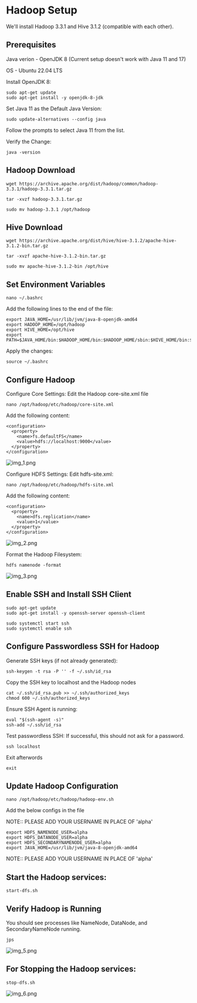 Hadoop Setup 
=================


We'll install Hadoop 3.3.1 and Hive 3.1.2 (compatible with each other).

Prerequisites 
----------------

Java verion - OpenJDK 8  (Current setup doesn't work with Java 11 and 17)

OS - Ubuntu 22.04 LTS


Install OpenJDK 8:

```
sudo apt-get update
sudo apt-get install -y openjdk-8-jdk
```

Set Java 11 as the Default Java Version:

```
sudo update-alternatives --config java
```

Follow the prompts to select Java 11 from the list.

Verify the Change:

```
java -version
```


Hadoop Download
----------------- 

```
wget https://archive.apache.org/dist/hadoop/common/hadoop-3.3.1/hadoop-3.3.1.tar.gz
```

```
tar -xvzf hadoop-3.3.1.tar.gz
```

```
sudo mv hadoop-3.3.1 /opt/hadoop
```

Hive Download 
----------------

```
wget https://archive.apache.org/dist/hive/hive-3.1.2/apache-hive-3.1.2-bin.tar.gz
```

```
tar -xvzf apache-hive-3.1.2-bin.tar.gz
```

```
sudo mv apache-hive-3.1.2-bin /opt/hive
```

Set Environment Variables
-----------------------------

```
nano ~/.bashrc
```

Add the following lines to the end of the file:

```
export JAVA_HOME=/usr/lib/jvm/java-8-openjdk-amd64
export HADOOP_HOME=/opt/hadoop
export HIVE_HOME=/opt/hive
export PATH=$JAVA_HOME/bin:$HADOOP_HOME/bin:$HADOOP_HOME/sbin:$HIVE_HOME/bin:$PATH
```


Apply the changes:

```
source ~/.bashrc
```


Configure Hadoop
------------------

Configure Core Settings: Edit the Hadoop core-site.xml file

```
nano /opt/hadoop/etc/hadoop/core-site.xml
```

Add the following content:

```
<configuration>
  <property>
    <name>fs.defaultFS</name>
    <value>hdfs://localhost:9000</value>
  </property>
</configuration>
```

![img_1.png](screenshots/img_1.png)


Configure HDFS Settings: Edit hdfs-site.xml:

```
nano /opt/hadoop/etc/hadoop/hdfs-site.xml
```

Add the following content:

```
<configuration>
  <property>
    <name>dfs.replication</name>
    <value>1</value>
  </property>
</configuration>
```

![img_2.png](screenshots/img_2.png)


Format the Hadoop Filesystem:

```
hdfs namenode -format
```

![img_3.png](screenshots/img_3.png)


Enable SSH and Install SSH Client
---------------------------------------

```
sudo apt-get update
sudo apt-get install -y openssh-server openssh-client
```

```
sudo systemctl start ssh
sudo systemctl enable ssh
```

Configure Passwordless SSH for Hadoop
----------------------------------------

Generate SSH keys (if not already generated):

```
ssh-keygen -t rsa -P '' -f ~/.ssh/id_rsa
```

Copy the SSH key to localhost and the Hadoop nodes

```
cat ~/.ssh/id_rsa.pub >> ~/.ssh/authorized_keys
chmod 600 ~/.ssh/authorized_keys
```

Ensure SSH Agent is running:

```
eval "$(ssh-agent -s)"
ssh-add ~/.ssh/id_rsa
```

Test passwordless SSH:
If successful, this should not ask for a password.

```
ssh localhost
```

Exit afterwords 

```
exit
```


Update Hadoop Configuration
--------------------------------

```
nano /opt/hadoop/etc/hadoop/hadoop-env.sh
```

Add the below configs in the file 

NOTE:: PLEASE ADD YOUR USERNAME IN PLACE OF 'alpha'

```
export HDFS_NAMENODE_USER=alpha
export HDFS_DATANODE_USER=alpha
export HDFS_SECONDARYNAMENODE_USER=alpha
export JAVA_HOME=/usr/lib/jvm/java-8-openjdk-amd64
```

NOTE:: PLEASE ADD YOUR USERNAME IN PLACE OF 'alpha'


Start the Hadoop services:
---------------------------------

```
start-dfs.sh
```

Verify Hadoop is Running
-----------------------------

You should see processes like NameNode, DataNode, and SecondaryNameNode running.


```
jps
```

![img_5.png](screenshots/img_5.png)

For Stopping the Hadoop services:
---------------------------------

```
stop-dfs.sh
```

![img_6.png](screenshots/img_6.png)
